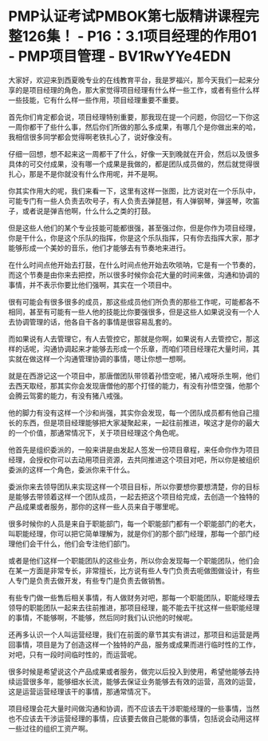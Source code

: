 # PMP认证考试PMBOK第七版精讲课程完整126集！ - P16：3.1项目经理的作用01 - PMP项目管理 - BV1RwYYe4EDN

大家好，欢迎来到西夏晚专业的在线教育平台，我是罗福兴，那今天我们一起来分享的是项目经理的角色，那大家觉得项目经理有什么样一些工作，或者有些什么样一些技能，它有什么样一些作用，项目经理重要不重要。

首先你们肯定都会说，项目经理特别重要，那我现在提一个问题，你回忆一下你这一周你都干了些什么事，然后你们所做的那么多成果，有哪几个是你做出来的哈，我相信很多同学都会觉得啊老铁扎心了，说好像没有。

仔细一回想，想不起来这一周都干了什么，好像一天到晚就在开会，然后以及很多具体的可交付成果，没有哪一个成果是我做的，都是团队成员做的，然后就觉得很扎心，那是不是你就没有什么作用呢，并不是啊。

你其实作用大的呢，我们来看一下，这里有这样一张图，比方说对在一个乐队中，可能专门有一些人负责去吹号子，有人负责去弹琵琶，有人弹钢琴，弹竖琴，吹笛子，或者说是弹吉他啊，什么什么之类的打鼓。

但是这些人他们的某个专业技能可能都很强，甚至强过你，但是你作为项目经理，你是干什么，你是这个乐队的指挥，你是这个乐队指挥，只有你去指挥大家，那才能够形成一个美妙的音乐，他们才能够去有节奏地来进行。

在什么时间点他开始去打鼓，在什么时间点他开始去吹唢呐，它是有一个节奏的，而这个节奏是由你来去把控，所以很多时候你会花大量的时间来做，沟通和协调的事情，并不表示你要比他们强啊，其实在一个项目中。

很有可能会有很多很多的成员，那这些成员他们所负责的那些工作呢，可能都各不相同，甚至有可能有一些人他的技能比你要强很多，但是这些人如果说没有一个人去协调管理的话，他各自干各的事情是很容易乱套的。

而如果说有人去管理它，有人去管控它，那就是你啊，如果说有人去管控它，那这样的话呢，沟通协调起来才能够去形成一个乐章，而咱们项目经理花大量时间，其实就在做这样一个沟通管理协调的事情，嗯让你想一想啊。

就是在西游记这一个项目中，那唐僧团队带领着孙悟空呢，猪八戒呀杀生啊，他们去西天取经，那其实你会发现唐僧他的那个打怪的能力，有没有孙悟空强，他那个会腾云驾雾的能力，有没有猪八戒强。

他的脚力有没有这样一个沙和尚强，其实你会发现，每一个团队成员都有他自己擅长的东西，但是项目经理能够把大家凝聚起来，一起往前推进，唉这才是你的最大的一个价值，那通常情况下，关于项目经理这个角色呢。

他首先是组织委派的，一般来讲是由发起人签发一份项目章程，来任命你作为项目经理，会授权你可以去动用项目资源，去共同推进这个项目对吧，所以你是被组织委派的这样一个角色，委派你来干什么。

委派你来去领导团队来实现这样一个项目目标，所以你要想你要想清楚，你的目标是能够去带领着这样一个团队成员，一起去把这个项目给完成，去创造一个独特的产品成果或者服务，那你的这样一些人员来自于哪里呢。

很多时候你的人员是来自于职能部门，每一个职能部门都有一个职能部门的老大，叫职能经理，你可以把它简单理解为，就是你们的那个部门经理，那每一个部门经理他们会干什么，他们会专注他们部门。

或者是他们这样一个职能团队的这些业务，所以你会发现每一个职能团队，他们会在某一方面是非常专长，非常擅长，比方说有些人专门负责去呃做图做设计，有些人专门是负责去做开发，有些专门是负责去做销售。

有些专门做一些售后相关事情，有人做财务对吧，那每一个职能团队，职能经理去领导的职能团队一起来去往前推进，那项目经理，能不能去干扰这样一些职能经理的事情，不能够啊，不能够，然后同时我们认识他的时候呢。

还再多认识一个人叫运营经理，我们在前面的章节其实有讲过，那项目和运营是两回事情，项目是为了创造这样一个独特的产品，服务或成果而进行临时性的工作，对吧，只有一段时间临时性的，而运营呢。

很多时候是希望说这个产品成果或者服务，做完以后投入到使用，希望他能够去持续运营很多年，能够细水长流，能够去保证业务能够去有效的运营，高效的运营，这是运营运营经理该干的事情，那通常情况下。

项目经理会花大量时间做沟通和协调，而不应该去干涉职能经理的一些事情，当然也不应该去干涉运营经理的事情，应该要去做自己能做的事情，包括说会动用这样一些过往的组织工资产啊。

